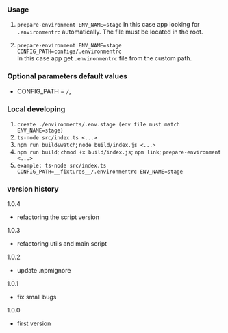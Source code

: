 

### Usage

1. `prepare-environment ENV_NAME=stage`
   In this case app looking for `.environmentrc` automatically. The file must be located in the root.

2. `prepare-environment ENV_NAME=stage CONFIG_PATH=configs/.environmentrc`  
   In this case app get `.environmentrc` file from the custom path.

### Optional parameters default values
- CONFIG_PATH = `/`,

### Local developing
1. `create ./environments/.env.stage (env file must match ENV_NAME=stage)`
2. `ts-node src/index.ts <...>`
3. `npm run build&watch`; `node build/index.js <...>`
4. `npm run build`; `chmod +x build/index.js`; `npm link`; `prepare-environment <...>`
5. `example: ts-node src/index.ts CONFIG_PATH=__fixtures__/.environmentrc ENV_NAME=stage`

### version history

1.0.4
- refactoring the script version

1.0.3
- refactoring utils and main script

1.0.2
- update .npmignore

1.0.1 
- fix small bugs

1.0.0
- first version
